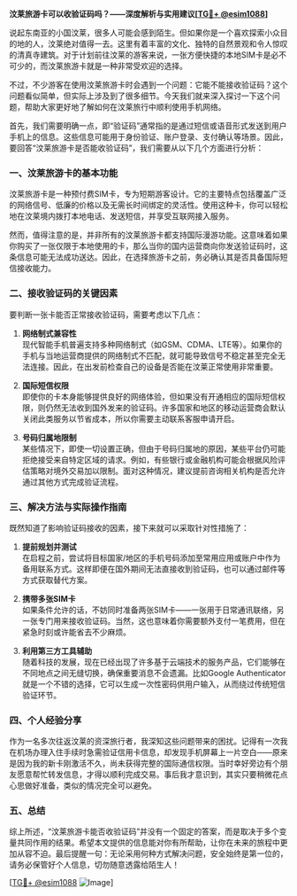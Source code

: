 **汶莱旅游卡可以收验证码吗？——深度解析与实用建议[[TG💪+ @esim1088](https://t.me/s/esim1088)]**

说起东南亚的小国汶莱，很多人可能会感到陌生。但如果你是一个喜欢探索小众目的地的人，汶莱绝对值得一去。这里有着丰富的文化、独特的自然景观和令人惊叹的清真寺建筑。对于计划前往汶莱的游客来说，一张方便快捷的本地SIM卡是必不可少的，而汶莱旅游卡就是一种非常受欢迎的选择。

不过，不少游客在使用汶莱旅游卡时会遇到一个问题：它能不能接收验证码？这个问题看似简单，但实际上涉及到了很多细节。今天我们就来深入探讨一下这个问题，帮助大家更好地了解如何在汶莱旅行中顺利使用手机网络。

首先，我们需要明确一点，即“验证码”通常指的是通过短信或语音形式发送到用户手机上的信息。这些信息可能用于身份验证、账户登录、支付确认等场景。因此，要回答“汶莱旅游卡是否能收验证码”，我们需要从以下几个方面进行分析：

### 一、汶莱旅游卡的基本功能

汶莱旅游卡是一种预付费SIM卡，专为短期游客设计。它的主要特点包括覆盖广泛的网络信号、低廉的价格以及无需长时间绑定的灵活性。使用这种卡，你可以轻松地在汶莱境内拨打本地电话、发送短信，并享受互联网接入服务。

然而，值得注意的是，并非所有的汶莱旅游卡都支持国际漫游功能。这意味着如果你购买了一张仅限于本地使用的卡，那么当你的国内运营商向你发送验证码时，这条信息可能无法成功送达。因此，在选择旅游卡之前，务必确认其是否具备国际短信接收能力。

### 二、接收验证码的关键因素

要判断一张卡能否正常接收验证码，需要考虑以下几点：

1. **网络制式兼容性**  
   现代智能手机普遍支持多种网络制式（如GSM、CDMA、LTE等）。如果你的手机与当地运营商提供的网络制式不匹配，就可能导致信号不稳定甚至完全无法连接。因此，在出发前检查自己的设备是否能在汶莱正常使用非常重要。

2. **国际短信权限**  
   即使你的卡本身能够提供良好的网络体验，但如果没有开通相应的国际短信权限，则仍然无法收到国外发来的验证码。许多国家和地区的移动运营商会默认关闭此类服务以节省成本，所以你需要主动联系客服申请开启。

3. **号码归属地限制**  
   某些情况下，即使一切设置正确，但由于号码归属地的原因，某些平台仍可能拒绝接受来自特定区域的请求。例如，有些银行或金融机构可能会根据风险评估策略对境外交易加以限制。面对这种情况，建议提前咨询相关机构是否允许通过其他方式完成验证流程。

### 三、解决方法与实际操作指南

既然知道了影响验证码接收的因素，接下来就可以采取针对性措施了：

1. **提前规划并测试**  
   在启程之前，尝试将目标国家/地区的手机号码添加至常用应用或账户中作为备用联系方式。这样即便在国外期间无法直接收到验证码，也可以通过邮件等方式获取替代方案。

2. **携带多张SIM卡**  
   如果条件允许的话，不妨同时准备两张SIM卡——一张用于日常通讯联络，另一张专门用来接收验证码。当然，这也意味着你需要额外支付一笔费用，但在紧急时刻或许能省去不少麻烦。

3. **利用第三方工具辅助**  
   随着科技的发展，现在已经出现了许多基于云端技术的服务产品，它们能够在不同地点之间无缝切换，确保重要消息不会遗漏。比如Google Authenticator就是一个不错的选择，它可以生成一次性密码供用户输入，从而绕过传统短信验证环节。

### 四、个人经验分享

作为一名多次往返汶莱的资深旅行者，我深知这些问题带来的困扰。记得有一次我在机场办理入住手续时急需验证信用卡信息，却发现手机屏幕上一片空白——原来是因为我的新卡刚激活不久，尚未获得完整的国际通信权限。当时幸好旁边有个朋友愿意帮忙转发信息，才得以顺利完成交易。事后我才意识到，其实只要稍微花点心思做好准备，类似的情况完全可以避免。

### 五、总结

综上所述，“汶莱旅游卡能否收验证码”并没有一个固定的答案，而是取决于多个变量共同作用的结果。希望本文提供的信息能对你有所帮助，让你在未来的旅程中更加从容不迫。最后提醒一句：无论采用何种方式解决问题，安全始终是第一位的，请务必保管好个人信息，切勿随意透露给陌生人！

[[TG💪+ @esim1088](https://t.me/s/esim1088) ![Image](https://i.postimg.cc/4NQfJmqS/Snipaste-2025-05-13-00-14-12.png)]